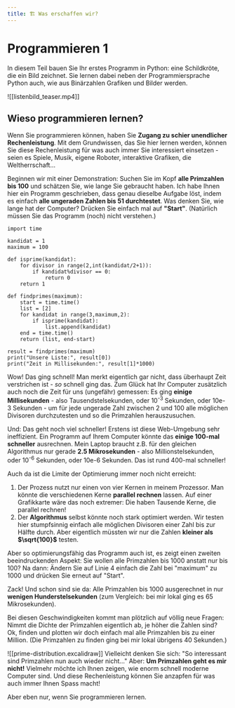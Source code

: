 ```yaml
---
title: 🏗️ Was erschaffen wir?
---
```

# Programmieren 1

In diesem Teil bauen Sie Ihr erstes Programm in Python: eine Schildkröte, die ein Bild zeichnet. Sie lernen dabei neben der Programmiersprache Python auch, wie aus Binärzahlen Grafiken und Bilder werden.

![[listenbild_teaser.mp4]]

## Wieso programmieren lernen?

Wenn Sie programmieren können, haben Sie **Zugang zu schier unendlicher Rechenleistung**. Mit dem Grundwissen, das Sie hier lernen werden, können Sie diese Rechenleistung für was auch immer Sie interessiert einsetzen - seien es Spiele, Musik, eigene Roboter, interaktive Grafiken, die Weltherrschaft...

Beginnen wir mit einer Demonstration: Suchen Sie im Kopf **alle Primzahlen bis 100** und schätzen Sie, wie lange Sie gebraucht haben. Ich habe Ihnen hier ein Programm geschrieben, dass genau dieselbe Aufgabe löst, indem es einfach **alle ungeraden Zahlen bis 51 durchtestet**. Was denken Sie, wie lange hat der Computer? Drücken Sie einfach mal auf **"Start"**. (Natürlich müssen Sie das Programm (noch) nicht verstehen.)

```turtle
import time

kandidat = 1
maximum = 100

def isprime(kandidat):
	for divisor in range(2,int(kandidat/2+1)):
		if kandidat%divisor == 0:
			return 0
	return 1
  
def findprimes(maximum):
	start = time.time()
	list = [2]
	for kandidat in range(3,maximum,2):
		if isprime(kandidat):
			list.append(kandidat)
	end = time.time()
	return (list, end-start)

result = findprimes(maximum)
print("Unsere Liste:", result[0])
print("Zeit in Millisekunden:", result[1]*1000)
```

Wow! Das ging schnell! Man merkt eigentlich gar nicht, dass überhaupt Zeit verstrichen ist - *so* schnell ging das. Zum Glück hat Ihr Computer zusätzlich auch noch die Zeit für uns (ungefähr) gemessen: Es ging **einige Millisekunden** - also Tausendstelsekunden, oder 10<sup>-3</sup> Sekunden, oder 10e-3 Sekunden - um für jede ungerade Zahl zwischen 2 und 100 alle möglichen Divisoren durchzutesten und so die Primzahlen herauszusuchen. 

Und: Das geht noch viel schneller! Erstens ist diese Web-Umgebung sehr ineffizient. Ein Programm auf Ihrem Computer könnte das **einige 100-mal schneller** ausrechnen. Mein Laptop braucht z.B. für den gleichen Algorithmus nur gerade **2.5 Mikrosekunden** - also Millionstelsekunden, oder 10<sup>-6</sup> Sekunden, oder 10e-6 Sekunden. Das ist rund 400-mal schneller!

Auch da ist die Limite der Optimierung immer noch nicht erreicht: 
1. Der Prozess nutzt nur einen von vier Kernen in meinem Prozessor. Man könnte die verschiedenen Kerne **parallel rechnen** lassen. Auf einer Grafikkarte wäre das noch extremer: Die haben Tausende Kerne, die parallel rechnen!
2. Der **Algorithmus** selbst könnte noch stark optimiert werden. Wir testen hier stumpfsinnig einfach alle möglichen Divisoren einer Zahl bis zur Hälfte durch. Aber eigentlich müssten wir nur die Zahlen **kleiner als $\sqrt{100}$** testen.

Aber so optimierungsfähig das Programm auch ist, es zeigt einen zweiten beeindruckenden Aspekt: Sie wollen alle Primzahlen bis 1000 anstatt nur bis 100? Na dann: Ändern Sie auf Linie 4 einfach die Zahl bei "maximum" zu 1000 und drücken Sie erneut auf "Start".

Zack! Und schon sind sie da: Alle Primzahlen bis 1000 ausgerechnet in nur **wenigen Hunderstelsekunden** (zum Vergleich: bei mir lokal ging es 65 Mikrosekunden).

Bei diesen Geschwindigkeiten kommt man plötzlich auf völlig neue Fragen: Nimmt die Dichte der Primzahlen eigentlich ab, je höher die Zahlen sind? Ok, finden und plotten wir doch einfach mal alle Primzahlen bis zu einer Million. (Die Primzahlen zu finden ging bei mir lokal übrigens 40 Sekunden.)

![[prime-distribution.excalidraw]]
Vielleicht denken Sie sich: "So interessant sind Primzahlen nun auch wieder nicht..." Aber: **Um Primzahlen geht es mir nicht!** Vielmehr möchte ich Ihnen zeigen, wie enorm schnell moderne Computer sind. Und diese Rechenleistung können Sie anzapfen für was auch immer Ihnen Spass macht! 

Aber eben nur, wenn Sie programmieren lernen.
